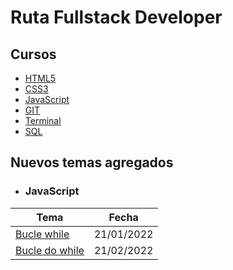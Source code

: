 # **Ruta Fullstack Developer**

## **Cursos**

- [HTML5](./HTML5/HTML5.md)
- [CSS3](./CSS3/CSS3.md)
- [JavaScript](./JS/javascript.md)
- [GIT](./GIT/GIT.md)
- [Terminal](./terminal/Terminal.md)
- [SQL](./SQL/sql.md)

## **Nuevos temas agregados**

- ### **JavaScript**

| Tema                                 | Fecha      |
| ------------------------------------ | ---------- |
| [Bucle while](./JS/javascript.md)    | 21/01/2022 |
| [Bucle do while](./JS/javascript.md) | 21/02/2022 |
